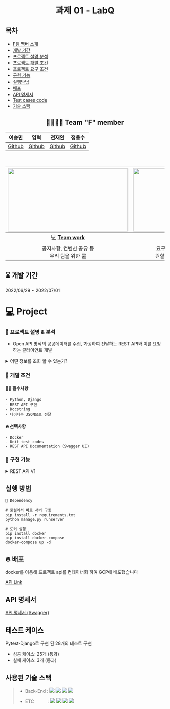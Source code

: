 

<div align="center">

  # 과제 01 - LabQ

</div>


## 목차
- [F팀 멤버 소개](#-team-f-member)  
- [개발 기간](#--개발-기간--)  
- [프로젝트 설명 분석](#-프로젝트-설명--분석)
- [프로젝트 개발 조건](#-개발-조건)  
- [프로젝트 요구 조건](#-요구-조건)    
- [구현 기능](#구현-기능)  
- [실행방법](#-실행방법)
- [배포](#-배포)
- [API 명세서](#api-명세서)  
- [Test cases code](#테스트-케이스)  
- [기술 스택](#사용된-기술-스택)  

<div align="center">  


## 👨‍👨‍👦‍👦 Team "F" member  

|이승민|임혁|전재완|정용수|
|:------:|:------:|:------:|:------:|
|[Github](https://github.com/SMin1620) | [Github](https://github.com/Cat-Nile) | [Github](https://github.com/iamjaewhan) | [Github](https://github.com/blueknarr) |

  <br>



| <img height="200" width="380" src="https://retaintechnologies.com/wp-content/uploads/2020/04/Project-Management-Mantenimiento-1.jpg"> | <img height="200" width="330" src="https://encrypted-tbn0.gstatic.com/images?q=tbn:ANd9GcTGElLjafMUhHglmqwh9lRh_sVzOCQyBiPNfQ&usqp=CAU"> |
| :----------------------------------------------------------: | :----------------------------------------------------------: |
| 💻 [**Team work**](https://www.notion.so/c7edd2a8004a4fc894f04b939db39861) | 📒 [**Project page**](https://www.notion.so/Team-F-3f553f413ee14b389da0641d8bb4d99e) |
|        공지사항, 컨벤션 공유 등<br> 우리 팀을 위한 룰        | 요구사항 분석, 정보 공유 및<br> 원할한 프로젝트를 위해 사용  |

  </div> 

  <h2> ⌛ 개발 기간  </h2> 
  2022/06/29  ~ 2022/07/01 

  </div> 


# 💻 Project
  ### 💭 프로젝트 설명 & 분석
  - Open API 방식의 공공데이터를 수집, 가공하여 전달하는 REST API와 이를 요청하는 클라이언트 개발

<details>
  <summary>어떤 정보를 조회 할 수 있는가?</summary>
<div markdown="1">
- 서울시 하수관로 수위 현황
  
  - 요청 인자
    
    - TYPE : 요청하는 데이터의 타입으로, JSON 타입 데이터를 요청한다.
    - START_INDEX / END_INDEX : 데이터 행의 시작과 끝 번호이다.
    - GUBN : 조회하고자 하는 지역명 코드이다.
- 서울시 강우량 정보
  
  - 요청인자
  
    - TYPE : 요청하는 데이터의 타입으로, JSON 타입 데이터를 요청한다.
    - START_INDEX / END_INDEX : 데이터 행의 시작과 끝 번호이다.
    - GU_NAME : 조회하고자 하는 지역명이다.

</div>
</details>


  ### 🚥 개발 조건 

  #### 🙆‍♂️ 필수사항  
    - Python, Django  
    - REST API 구현
    - Docstring
    - 데이터는 JSON으로 전달
  #### 🔥 선택사항
    - Docker  
    - Unit test codes  
    - REST API Documentation (Swagger UI)  



### 💫 구현 기능

<details>
  <summary>REST API V1</summary>
<div markdown="1">

  - 필수  

    - 구분 코드(GUBN)로 하수관로 함께 서울시 하수관로 수위 현황과 강우량 정보를 결합하여 데이터를 JSON으로 보낸다.

- 서버


    - 구분 코드(GUBN)에 맞는 서울시 하수관로 수위 현황 및 강우량 정보를 결합하여 client에게 필터링한 데이터를 JSON 형식으로 반환한다.
    
    - ```text
        #request URI : /api/rainfall-drain/?gubn=1
        #response 
        { 
        'REQUEST_TIME': '2022-06-30 11:53:02.0',  (datetime.datetime.now())
        'GUBN':1
        'GU_NAME': '종로구',
        'RAINFALL_DATA': {
            'DATA_NUM' : 2,
        	'ROW' :[
        			{'GU_CODE': 110.0,
        			 'RAINFALL10': '0',
        			 'RAINGAUGE_CODE': 1002.0,
        			 'RAINGAUGE_NAME': '부암동',
        			 'RECEIVE_TIME': '2022-06-30 11:49'},
                      ...
        			]
             },
         'DRAINPIPE_DATA': {
                'DATA_NUM' :4,
        		'ROW' :[
        				{'GUBN': '01',
        				'IDN': '01-0001',
        				'MEA_WAL': 0.63,
        				'MEA_YMD': '2022-06-30 11:53:02.0',
        				'SIG_STA': '통신양호'},
        				...
        				]
        		}
        }
        ```


​        

- 클라이언트


    - 구분 코드(GUBN)와 함께 API를 호출한다.
    - request method : GET
    - URL : domain/api/rainfall-drain
    - Query String(key = value)
        - gubn=int : 조회할 구의 구분 코드를 입력한다. 입력 값은 정수로 유효 값은 1부터 25이다.

</div>
</details>

## 실행 방법

```
📌 Dependency

# 로컬에서 바로 서버 구동
pip install -r requirements.txt
python manage.py runserver

# 도커 실행
pip install docker
pip install docker-compose
docker-compose up -d
```



## 🔥 배포

docker를 이용해 프로젝트 api를 컨테이너화 하여 GCP에 배포했습니다  

[API Link](http://34.64.83.224:8000/api/rainfall-drain/?gubn=1)



## API 명세서  

[API 명세서 (Swagger)](http://34.64.83.224:8000/swagger/)



## 테스트 케이스

Pytest-Django로 구현 된 28개의 테스트 구현

- 성공 케이스: 25개 (통과)
- 실패 케이스: 3개 (통과)



## 사용된 기술 스택

> - Back-End :  <img src="https://img.shields.io/badge/Python 3.10-3776AB?style=flat&logo=Python&logoColor=white"/>&nbsp;<img src="https://img.shields.io/badge/Django 4.0.4-092E20?style=flat&logo=Django&logoColor=white"/>&nbsp;<img src="https://img.shields.io/badge/Django-DRF 3.13.1-009287?style=flat&logo=Django&logoColor=white"/>&nbsp;<img src="https://img.shields.io/badge/Docker 20.10.14-2496ED?style=flat&logo=docker&logoColor=white"/>
>
> - ETC　　　:  <img src="https://img.shields.io/badge/Git-F05032?style=flat-badge&logo=Git&logoColor=white"/>&nbsp;<img src="https://img.shields.io/badge/Github-181717?style=flat-badge&logo=Github&logoColor=white"/>&nbsp;<img src="https://img.shields.io/badge/Swagger-FF6C37?style=flat-badge&logo=Swagger&logoColor=white"/>&nbsp;<img src="https://img.shields.io/badge/GoogleCloud-%234285F4.svg?style=for-the-badge&logo=google-cloud&logoColor=white"/>
